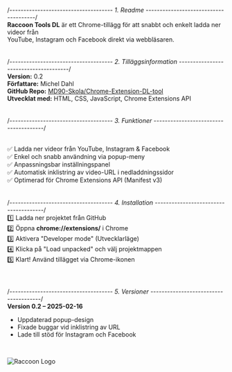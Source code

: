 /*-------------------------------------
        1.  Readme
--------------------------------------*/<br>
**Raccoon Tools DL** är ett Chrome-tillägg för att snabbt och enkelt ladda ner videor från  
YouTube, Instagram och Facebook direkt via webbläsaren.  
<br>
<br>
/*-------------------------------------
        2.  Tilläggsinformation
--------------------------------------*/<br>
**Version:**   0.2  
**Författare:**  Michel Dahl  
**GitHub Repo:** [MD90-Skola/Chrome-Extension-DL-tool](https://github.com/MD90-Skola/Chrome-Extension-DL-tool)  
**Utvecklat med:** HTML, CSS, JavaScript, Chrome Extensions API  
<br>
<br>
/*-------------------------------------
        3.  Funktioner
--------------------------------------*/
<br>
<br>

✅ Ladda ner videor från YouTube, Instagram & Facebook  
✅ Enkel och snabb användning via popup-meny  
✅ Anpassningsbar inställningspanel  
✅ Automatisk inklistring av video-URL i nedladdningssidor  
✅ Optimerad för Chrome Extensions API (Manifest v3)  
<br>
<br>
/*-------------------------------------
        4.  Installation
--------------------------------------*/<br>
1️⃣ Ladda ner projektet från GitHub  
2️⃣ Öppna **chrome://extensions/** i Chrome  
3️⃣ Aktivera "Developer mode" (Utvecklarläge)  
4️⃣ Klicka på "Load unpacked" och välj projektmappen  
5️⃣ Klart! Använd tillägget via Chrome-ikonen  
<br>
<br>
<br>
/*-------------------------------------
        5.  Versioner
--------------------------------------*/<br>
**Version 0.2 – 2025-02-16**  
- Uppdaterad popup-design  
- Fixade buggar vid inklistring av URL  
- Lade till stöd för Instagram och Facebook  
<br>

![Raccoon Logo](https://e7.pngegg.com/pngimages/112/435/png-clipart-raccoon-raccoon-mammal-image-file-formats-thumbnail.png)


  
